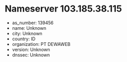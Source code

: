 # Nameserver 103.185.38.115

* as_number: 139456
* name: Unknown
* city: Unknown
* country: ID
* organization: PT DEWAWEB
* version: Unknown
* dnssec: Unknown
